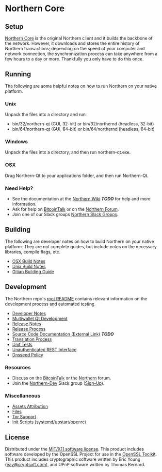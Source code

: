Northern Core
=====================

Setup
---------------------
[Northern Core](http://northern.org/wallet) is the original Northern client and it builds the backbone of the network. However, it downloads and stores the entire history of Northern transactions; depending on the speed of your computer and network connection, the synchronization process can take anywhere from a few hours to a day or more. Thankfully you only have to do this once.

Running
---------------------
The following are some helpful notes on how to run Northern on your native platform.

### Unix

Unpack the files into a directory and run:

- bin/32/northern-qt (GUI, 32-bit) or bin/32/northernd (headless, 32-bit)
- bin/64/northern-qt (GUI, 64-bit) or bin/64/northernd (headless, 64-bit)

### Windows

Unpack the files into a directory, and then run northern-qt.exe.

### OSX

Drag Northern-Qt to your applications folder, and then run Northern-Qt.

### Need Help?

* See the documentation at the [Northern Wiki](https://en.bitcoin.it/wiki/Main_Page) ***TODO***
for help and more information.
* Ask for help on [BitcoinTalk](https://bitcointalk.org/fixme) or on the [Northern Forum](http://forum.northern.org/).
* Join one of our Slack groups [Northern Slack Groups](https://www.nort.network/fixme).

Building
---------------------
The following are developer notes on how to build Northern on your native platform. They are not complete guides, but include notes on the necessary libraries, compile flags, etc.

- [OSX Build Notes](build-osx.md)
- [Unix Build Notes](build-unix.md)
- [Gitian Building Guide](gitian-building.md)

Development
---------------------
The Northern repo's [root README](https://github.com/Northern-Project/Northern/blob/master/README.md) contains relevant information on the development process and automated testing.

- [Developer Notes](developer-notes.md)
- [Multiwallet Qt Development](multiwallet-qt.md)
- [Release Notes](release-notes.md)
- [Release Process](release-process.md)
- [Source Code Documentation (External Link)](https://dev.visucore.com/bitcoin/doxygen/) ***TODO***
- [Translation Process](translation_process.md)
- [Unit Tests](unit-tests.md)
- [Unauthenticated REST Interface](REST-interface.md)
- [Dnsseed Policy](dnsseed-policy.md)

### Resources

* Discuss on the [BitcoinTalk](https://bitcointalk.org/fixme) or the [Northern](http://forum.nort.network/fixme) forum.
* Join the [Northern-Dev](https://northern-dev.slack.com/) Slack group ([Sign-Up](https://fixme)).

### Miscellaneous
- [Assets Attribution](assets-attribution.md)
- [Files](files.md)
- [Tor Support](tor.md)
- [Init Scripts (systemd/upstart/openrc)](init.md)

License
---------------------
Distributed under the [MIT/X11 software license](http://www.opensource.org/licenses/mit-license.php).
This product includes software developed by the OpenSSL Project for use in the [OpenSSL Toolkit](https://www.openssl.org/). This product includes
cryptographic software written by Eric Young ([eay@cryptsoft.com](mailto:eay@cryptsoft.com)), and UPnP software written by Thomas Bernard.
